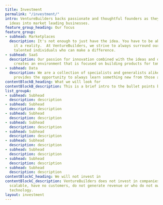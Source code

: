 ```yaml
---
title: Investment
permalink: "/investment/"
intro: VentureBuilders backs passionate and thoughtful founders as they turn exciting
  ideas into market leading businesses.
feature_group_heading: Our focus
feature_group:
- subhead: Marketplaces
  description: It's not enough to just have the idea. You have to be able to make
    it a reality.  At VentureBuilders, we strive to always surround ourselves with
    talented individuals who can make a difference.
- subhead: SaaS
  description: Our passion for innovation combined with the ideas and drive of individuals
    creates an environment that is focused on building products for tomorrow's problems.
- subhead: Data
  description: We are a collection of specialists and generalists alike. Our network
    provides the opportunity to always learn something new from those around you.
contentBlockB_heading: What we will look for
contentBlockB_description: This is a brief intro to the bullet points below
list_groupA:
- subhead: Subhead
  description: description
- subhead: Subhead
  description: description
- subhead: Subhead
  description: description
- subhead: Subhead
  description: description
- subhead: Subhead
  description: description
- subhead: Subhead
  description: description
- subhead: Subhead
  description: description
- subhead: Subhead
  description: description
- subhead: Subhead
  description: description
contentBlockC_heading: We will not invest in
contentBlockC_description: VentureBuilders does not invest in companies that are not
  scalable, have no customers, do not generate revenue or who do not own their core
  technology.
layout: investment
---
```


